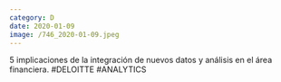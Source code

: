 ```yaml
--- 
category: D 
date: 2020-01-09 
image: /746_2020-01-09.jpeg 
--- 
```


5 implicaciones de la integración de nuevos datos y análisis en el área financiera. #DELOITTE #ANALYTICS